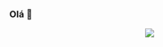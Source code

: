 ### Olá 👋
<div align="center">
 <a href="https://github.com/Gryzs">
  <a href="https://discord.com/users/344158870740008960" target="_blank"><img src="https://img.shields.io/badge/Discord-7289DA?style=for-the-badge&logo=discord&logoColor=white" target="_blank"></a> 
</div>
